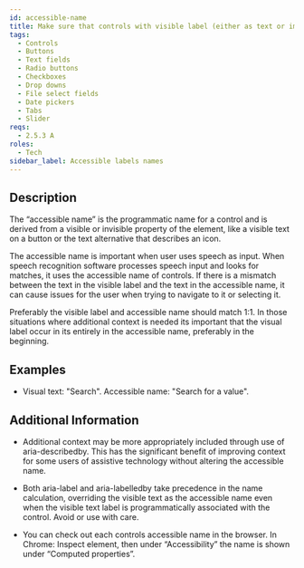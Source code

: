 ```yaml
---
id: accessible-name
title: Make sure that controls with visible label (either as text or image) has a matching “accessible name”
tags:
  - Controls
  - Buttons
  - Text fields
  - Radio buttons
  - Checkboxes
  - Drop downs
  - File select fields
  - Date pickers
  - Tabs
  - Slider
reqs:
  - 2.5.3 A
roles:
  - Tech
sidebar_label: Accessible labels names
---
```


## Description

The “accessible name” is the programmatic name for a control and is derived from a visible or invisible property of the element, like a visible text on a button or the text alternative that describes an icon.

The accessible name is important when user uses speech as input. When speech recognition software processes speech input and looks for matches, it uses the accessible name of controls. If there is a mismatch between the text in the visible label and the text in the accessible name, it can cause issues for the user when trying to navigate to it or selecting it.

Preferably the visible label and accessible name should match 1:1. In those situations where additional context is needed its important that the visual label occur in its entirely in the accessible name, preferably in the beginning.

## Examples

- Visual text: "Search". Accessible name: "Search for a value".

## Additional Information

<!---->

- Additional context may be more appropriately included through use of aria-describedby. This has the significant benefit of improving context for some users of assistive technology without altering the accessible name.

- Both aria-label and aria-labelledby take precedence in the name calculation, overriding the visible text as the accessible name even when the visible text label is programmatically associated with the control. Avoid or use with care.

- You can check out each controls accessible name in the browser. In Chrome: Inspect element, then under “Accessibility” the name is shown under “Computed properties”.
